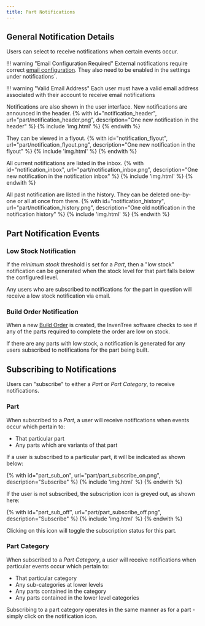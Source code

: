 ```yaml
---
title: Part Notifications
---
```


## General Notification Details

Users can select to receive notifications when certain events occur.

!!! warning "Email Configuration Required"
    External notifications require correct [email configuration](../start/config.md#email-settings). They also need to be enabled in the settings under notifications`.

!!! warning "Valid Email Address"
    Each user must have a valid email address associated with their account to receive email notifications

Notifications are also shown in the user interface. New notifications are announced in the header.
{% with id="notification_header", url="part/notification_header.png", description="One new notification in the header" %}
{% include 'img.html' %}
{% endwith %}

They can be viewed in a flyout.
{% with id="notification_flyout", url="part/notification_flyout.png", description="One new notification in the flyout" %}
{% include 'img.html' %}
{% endwith %}

All current notifications are listed in the inbox.
{% with id="notification_inbox", url="part/notification_inbox.png", description="One new notification in the notification inbox" %}
{% include 'img.html' %}
{% endwith %}

All past notification are listed in the history. They can be deleted one-by-one or all at once from there.
{% with id="notification_history", url="part/notification_history.png", description="One old notification in the notification history" %}
{% include 'img.html' %}
{% endwith %}

## Part Notification Events

### Low Stock Notification

If the *minimum stock* threshold is set for a *Part*, then a "low stock" notification can be generated when the stock level for that part falls below the configured level.

Any users who are subscribed to notifications for the part in question will receive a low stock notification via email.

### Build Order Notification

When a new [Build Order](../manufacturing/build.md) is created, the InvenTree software checks to see if any of the parts required to complete the order are low on stock.

If there are any parts with low stock, a notification is generated for any users subscribed to notifications for the part being built.

## Subscribing to Notifications

Users can "subscribe" to either a *Part* or *Part Category*, to receive notifications.

### Part

When subscribed to a *Part*, a user will receive notifications when events occur which pertain to:

- That particular part
- Any parts which are variants of that part

If a user is subscribed to a particular part, it will be indicated as shown below:

{% with id="part_sub_on", url="part/part_subscribe_on.png", description="Subscribe" %}
{% include 'img.html' %}
{% endwith %}

If the user is not subscribed, the subscription icon is greyed out, as shown here:

{% with id="part_sub_off", url="part/part_subscribe_off.png", description="Subscribe" %}
{% include 'img.html' %}
{% endwith %}

Clicking on this icon will toggle the subscription status for this part.

### Part Category

When subscribed to a *Part Category*, a user will receive notifications when particular events occur which pertain to:

- That particular category
- Any sub-categories at lower levels
- Any parts contained in the category
- Any parts contained in the lower level categories

Subscribing to a part category operates in the same manner as for a part - simply click on the notification icon.

